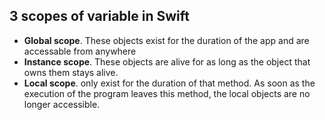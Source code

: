 ## 3 scopes of variable in Swift

* **Global scope**. These objects exist for the duration of the app and are accessable from anywhere
* **Instance scope**. These objects are alive for as long as the object that owns them stays alive.
* **Local scope**. only exist for the duration of that method. As soon as the execution of the program leaves this method, the local objects are no longer accessible.